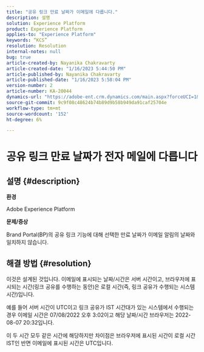```yaml
---
title: "공유 링크 만료 날짜가 이메일에 다릅니다."
description: 설명
solution: Experience Platform
product: Experience Platform
applies-to: "Experience Platform"
keywords: “KCS”
resolution: Resolution
internal-notes: null
bug: true
article-created-by: Nayanika Chakravarty
article-created-date: "1/16/2023 5:44:50 PM"
article-published-by: Nayanika Chakravarty
article-published-date: "1/16/2023 5:58:04 PM"
version-number: 2
article-number: KA-20044
dynamics-url: "https://adobe-ent.crm.dynamics.com/main.aspx?forceUCI=1&pagetype=entityrecord&etn=knowledgearticle&id=9e14b874-c595-ed11-aad1-6045bd006149"
source-git-commit: 9c9f08c48624b74b89d9b58b949da91caf25704e
workflow-type: tm+mt
source-wordcount: '152'
ht-degree: 6%

---
```


# 공유 링크 만료 날짜가 전자 메일에 다릅니다

## 설명 {#description}


<b>환경</b>

Adobe Experience Platform

<b>문제/증상</b>

Brand Portal(BP)의 공유 링크 기능에 대해 선택한 만료 날짜가 이메일 알림의 날짜와 일치하지 않습니다.


## 해결 방법 {#resolution}


이것은 설계된 것입니다. 이메일에 표시되는 날짜/시간은 서버 시간이고, 브라우저에 표시되는 시간(링크 공유를 수행하는 동안)은 로컬 시간(즉, 링크 공유가 수행되는 시스템 시간)입니다.

예를 들어 서버 시간이 UTC이고 링크 공유가 IST 시간대가 있는 시스템에서 수행되는 경우 이메일 시간은 07/08/2022 오후 3:02이고 해당 날짜/시간 브라우저는 2022-08-07 20:32입니다.

이 두 시간 모두 같은 시간에 해당하지만 차이점은 브라우저에 표시된 시간이 로컬 시간 IST인 반면 이메일에 표시된 시간은 UTC입니다.
